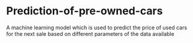 # Prediction-of-pre-owned-cars
A machine learning model which is used to predict the price of used cars for the next sale based on different parameters
of the data available

